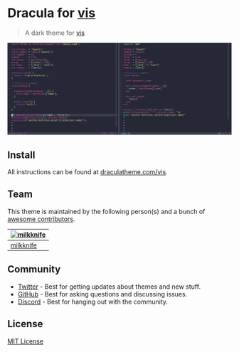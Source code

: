 # Dracula for [vis](https://github.com/martanne/vis)

> A dark theme for [vis](https://github.com/martanne/vis)

![Screenshot](./screenshot.png)

## Install

All instructions can be found at [draculatheme.com/vis](https://draculatheme.com/vis).

## Team

This theme is maintained by the following person(s) and a bunch of [awesome contributors](https://github.com/dracula/vis/graphs/contributors).

| [![milkknife](https://github.com/milkknife.png?size=100)](https://github.com/milkknife) |
| ---------------------------------------------------------------------------------------- |
| [milkknife](https://github.com/milkknife)                                               |

## Community

- [Twitter](https://twitter.com/draculatheme) - Best for getting updates about themes and new stuff.
- [GitHub](https://github.com/dracula/dracula-theme/discussions) - Best for asking questions and discussing issues.
- [Discord](https://draculatheme.com/discord-invite) - Best for hanging out with the community.

## License

[MIT License](./LICENSE)
